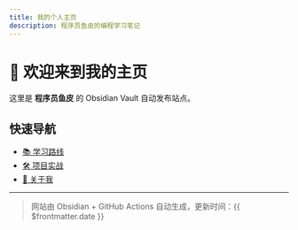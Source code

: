 ```yaml
---
title: 我的个人主页
description: 程序员鱼皮的编程学习笔记
---
```


# 👋 欢迎来到我的主页

这里是 **程序员鱼皮** 的 Obsidian Vault 自动发布站点。

## 快速导航

- [📚 学习路线](./学习路线.md)
- [🛠️ 项目实战](./项目实战.md)
- [📖 关于我](./关于我.md)

---

> 网站由 Obsidian + GitHub Actions 自动生成，更新时间：{{ $frontmatter.date }}
